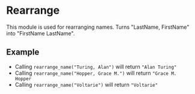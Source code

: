 Rearrange
=========

This module is used for rearranging names.
Turns "LastName, FirstName" into "FirstName  LastName".

## Example

* Calling `rearrange_name("Turing, Alan")` will return `"Alan Turing"`
* Calling `rearrange_name("Hopper, Grace M.")` will return `"Grace M. Hopper`
* Calling `rearrange_name("Voltarie")` will return `"Voltarie"`